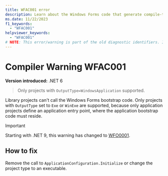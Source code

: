 ```yaml
---
title: WFAC001 error
description: Learn about the Windows Forms code that generate compile-time error WFAC001.
ms.date: 11/22/2023
f1_keywords:
  - "WFAC001"
helpviewer_keywords:
  - "WFAC001"
# NOTE: This error/warning is part of the old diagnostic identifiers. It's not being maintained.
---
```

# Compiler Warning WFAC001

**Version introduced:** .NET 6

> Only projects with `OutputType=WindowsApplication` supported.

Library projects can't call the Windows Forms bootstrap code. Only projects with `OutputType` set to `Exe` or `WinExe` are supported, because only application projects define an application entry point, where the application bootstrap code must reside.

> [!IMPORTANT]
> Starting with .NET 9, this warning has changed to [WFO0001](../compiler-messages/wfo0001.md).

## How to fix

Remove the call to `ApplicationConfiguration.Initialize` or change the project type to an executable.

